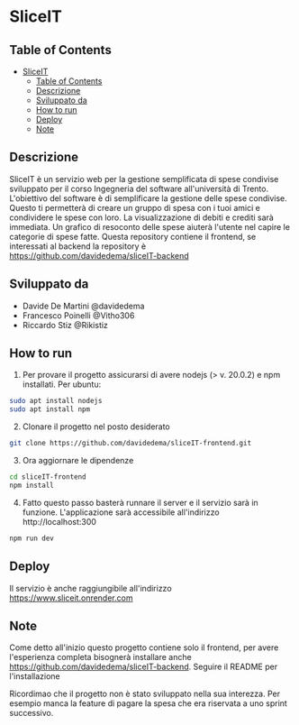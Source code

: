 # SliceIT

## Table of Contents
- [SliceIT](#sliceit)
  - [Table of Contents](#table-of-contents)
  - [Descrizione](#descrizione)
  - [Sviluppato da](#sviluppato-da)
  - [How to run](#how-to-run)
  - [Deploy](#deploy)
  - [Note](#note)

## Descrizione 
SliceIT è un servizio web per la gestione semplificata di spese condivise sviluppato per il corso Ingegneria del software all'università di Trento. L'obiettivo del software è di semplificare la gestione delle spese condivise. Questo ti permetterà di creare un gruppo di spesa con i tuoi amici e condividere le spese con loro. La visualizzazione di debiti e crediti sarà immediata. Un grafico di resoconto delle spese aiuterà l'utente nel capire le categorie di spese fatte. Questa repository contiene il frontend, se interessati al backend la repository è https://github.com/davidedema/sliceIT-backend

## Sviluppato da
- Davide De Martini @davidedema
- Francesco Poinelli @Vitho306
- Riccardo Stiz @Rikistiz

## How to run
1) Per provare il progetto assicurarsi di avere nodejs (> v. 20.0.2) e npm installati. Per ubuntu:
``` BASH
sudo apt install nodejs
sudo apt install npm
```
2) Clonare il progetto nel posto desiderato
```BASH
git clone https://github.com/davidedema/sliceIT-frontend.git
```
3) Ora aggiornare le dipendenze
```BASH
cd sliceIT-frontend
npm install
```
4) Fatto questo passo basterà runnare il server e il servizio sarà in funzione. L'applicazione sarà accessibile all'indirizzo http://localhost:300
```BASH
npm run dev
```
## Deploy
Il servizio è anche raggiungibile all'indirizzo https://www.sliceit.onrender.com

## Note
Come detto all'inizio questo progetto contiene solo il frontend, per avere l'esperienza completa bisognerà installare anche https://github.com/davidedema/sliceIT-backend. Seguire il README per l'installazione

Ricordimao che il progetto non è stato sviluppato nella sua interezza. Per esempio manca la feature di pagare la spesa che era riservata a uno sprint successivo.
